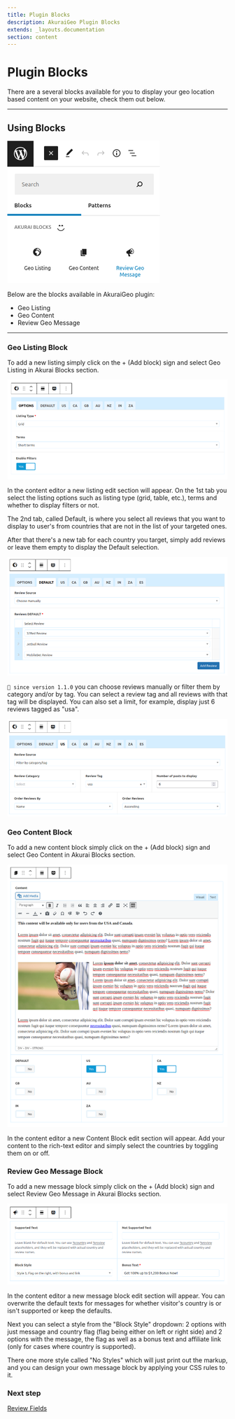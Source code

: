 ```yaml
---
title: Plugin Blocks
description: AkuraiGeo Plugin Blocks
extends: _layouts.documentation
section: content
---
```


# Plugin Blocks

There are a several blocks available for you to display your geo location based content on your website, check them out below.

---

## Using Blocks

![AkuraiGeo Blocks](/assets/images/akurai-geo/akurai-geo-blocks.png)

Below are the blocks available in AkuraiGeo plugin:

- Geo Listing
- Geo Content
- Review Geo Message

---

### Geo Listing Block

To add a new listing simply click on the + (Add block) sign and select Geo Listing in Akurai Blocks section.

![AkuraiGeo Blocks - Geo Listing](/assets/images/akurai-geo/akurai-geo-blocks--geo-listing.png)

In the content editor a new listing edit section will appear. On the 1st tab you select the listing options such as listing type (grid, table, etc.), terms and whether to display filters or not.

The 2nd tab, called Default, is where you select all reviews that you want to display to user's from countries that are not in the list of your targeted ones.

After that there's a new tab for each country you target, simply add reviews or leave them empty to display the Default selection.

![AkuraiGeo Blocks - Geo Listing](/assets/images/akurai-geo/akurai-geo-blocks--geo-listing-manual.png)

`💁 since version 1.1.0` you can choose reviews manually or filter them by category and/or by tag. You can select a review tag and all reviews with that tag will be displayed. You can also set a limit, for example, display just 6 reviews tagged as "usa".

![AkuraiGeo Blocks - Geo Listing](/assets/images/akurai-geo/akurai-geo-blocks--geo-listing-tax.png)

### Geo Content Block

To add a new content block simply click on the + (Add block) sign and select Geo Content in Akurai Blocks section.

![AkuraiGeo Blocks - Geo Content](/assets/images/akurai-geo/akurai-geo-blocks--geo-content.png)

In the content editor a new Content Block edit section will appear. Add your content to the rich-text editor and simply select the countries by toggling them on or off.

### Review Geo Message Block

To add a new message block simply click on the + (Add block) sign and select Review Geo Message in Akurai Blocks section.

![AkuraiGeo Blocks - Review Geo Message](/assets/images/akurai-geo/akurai-geo-blocks--review-geo-message.png)

In the content editor a new message block edit section will appear. You can overwrite the default texts for messages for whether visitor's country is or isn't supported or keep the defaults.

Next you can select a style from the "Block Style" dropdown:
2 options with just message and country flag (flag being either on left or right side) and 2 options with the message, the flag as well as a bonus text and affiliate link (only for cases where country is supported).

There one more style called "No Styles" which will just print out the markup, and you can design your own message block by applying your CSS rules to it.


### Next step

[Review Fields](/docs/akurai-geo/review-fields/)
